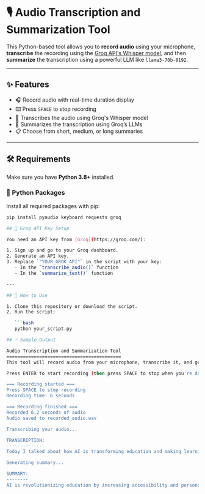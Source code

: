# 🎙️ Audio Transcription and Summarization Tool

This Python-based tool allows you to **record audio** using your microphone, **transcribe** the recording using the [Groq API's Whisper model](https://groq.com/), and then **summarize** the transcription using a powerful LLM like `llama3-70b-8192`.

---

## ✨ Features

- 🎧 Record audio with real-time duration display
- ⌨️ Press `SPACE` to stop recording
- 📄 Transcribes the audio using Groq's Whisper model
- 🧠 Summarizes the transcription using Groq’s LLMs
- 📋 Choose from short, medium, or long summaries

---

## 🛠️ Requirements

Make sure you have **Python 3.8+** installed.

### 🔌 Python Packages

Install all required packages with pip:

```bash
pip install pyaudio keyboard requests groq

## 🔑 Groq API Key Setup

You need an API key from [Groq](https://groq.com/):

1. Sign up and go to your Groq dashboard.
2. Generate an API key.
3. Replace `"YOUR_GROK_API"` in the script with your key:
   - In the `transcribe_audio()` function
   - In the `summarize_text()` function

---

## 🚀 How to Use

1. Clone this repository or download the script.
2. Run the script:

   ```bash
   python your_script.py

## 💦 Sample Output

Audio Transcription and Summarization Tool
==========================================
This tool will record audio from your microphone, transcribe it, and generate a summary.

Press ENTER to start recording (then press SPACE to stop when you're done)...

=== Recording started ===
Press SPACE to stop recording
Recording time: 6 seconds

=== Recording finished ===
Recorded 6.2 seconds of audio
Audio saved to recorded_audio.wav

Transcribing your audio...

TRANSCRIPTION:
--------------
Today I talked about how AI is transforming education and making learning more accessible...

Generating summary...

SUMMARY:
--------
AI is revolutionizing education by increasing accessibility and personalizing learning experiences.

